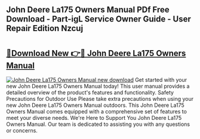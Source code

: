 ## John Deere La175 Owners Manual PDf Free Download - Part-igL Service Owner Guide - User Repair Edition Nzcuj

# <h2><a href="http://bc86573.oget.top/?id=John+Deere+La175+Owners+Manual">🔗Download New 👉🔴 John Deere La175 Owners Manual</a></h2>

[![John Deere La175 Owners Manual new download](https://i.imgur.com/5g1atiW.png)](http://bc86573.oget.top/?id=John+Deere+La175+Owners+Manual)
Get started with your new John Deere La175 Owners Manual today! This user manual provides a detailed overview of the product's features and functionality. Safety Precautions for Outdoor Use Please take extra precautions when using your new John Deere La175 Owners Manual outdoors. This John Deere La175 Owners Manual comes equipped with a comprehensive set of features to meet your diverse needs. We're Here to Support You John Deere La175 Owners Manual. Our team is dedicated to assisting you with any questions or concerns.
